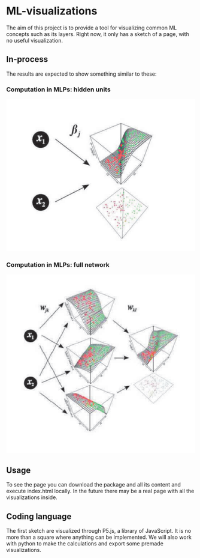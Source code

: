 # ML-visualizations

The aim of this project is to provide a tool for visualizing common ML concepts such as its layers. Right now, it only has a sketch of a page, with no useful visualization. 

## In-process

The results are expected to show something similar to these:

### Computation in MLPs: hidden units

![alt text](https://github.com/Jerry-Master/ML-visualizations/blob/master/Ex2.png "First example")

### Computation in MLPs: full network

![alt text](https://github.com/Jerry-Master/ML-visualizations/blob/master/Ex1.png "Second example")

## Usage

To see the page you can download the package and all its content and execute index.html locally. In the future there may be a real page with all the visualizations inside. 

## Coding language

The first sketch are visualized through P5.js, a library of JavaScript. It is no more than a square where anything can be implemented. We will also work with python to make the calculations and export some premade visualizations.
